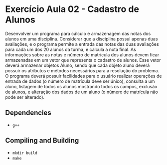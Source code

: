 # Exercício Aula 02 - Cadastro de Alunos

Desenvolver um programa para cálculo e armazenagem das notas dos alunos em uma disciplina. Considerar que a disciplina possui apenas duas avaliações, e o programa permite a entrada das notas das duas avaliações para cada um dos 20 alunos da turma, e calcula a nota final. As informações sobre as notas e número de matrícula dos alunos devem ficar armazenadas em um vetor que representa o cadastro de alunos. Esse vetor deverá armazenar objetos Aluno, sendo que cada objeto aluno deverá possuir os atributos e métodos necessários para a resolução do problema. O programa deverá possuir facilidades para o usuário realizar operações de entrada de dados (o número de matrícula deve ser único), consulta a um aluno, listagem de todos os alunos mostrando todos os campos, exclusão de alunos, e alteração dos dados de um aluno (o número de matrícula não pode ser alterado).

## Dependencies

* ```g++```

## Compiling and Building

* ```mkdir build```
* ```make```
